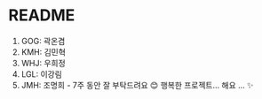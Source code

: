 # README

1. GOG: 곽온겸
2. KMH: 김민혁
3. WHJ: 우희정
4. LGL: 이강림
5. JMH: 조명희 - 7주 동안 잘 부탁드려요 😊 행복한 프로젝트... 해요 ... ✨




